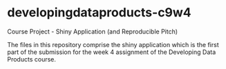 # developingdataproducts-c9w4
Course Project - Shiny Application (and Reproducible Pitch)

The files in this repository comprise the shiny application which is the first part of the submission for the week 4 
assignment of the Developing Data Products course.
